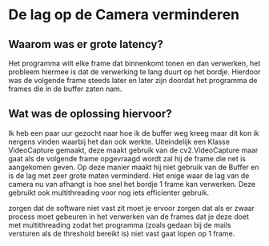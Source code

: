 # De lag op de Camera verminderen

## Waarom was er grote latency?

Het programma wilt elke frame dat binnenkomt tonen en dan verwerken, het probleem hiermee is dat de verwerking te lang duurt op het bordje.
Hierdoor was de volgende frame steeds later en later zijn doordat het programma de frames die in de buffer zaten nam.

## Wat was de oplossing hiervoor?

Ik heb een paar uur gezocht naar hoe ik de buffer weg kreeg maar dit kon ik nergens vinden waarbij het dan ook werkte.
Uiteindelijk een Klasse VideoCapture gemaakt, deze maakt gebruik van de cv2.VideoCapture
maar gaat als de volgende frame opgevraagd wordt zal hij de frame die net is aangekomen geven.
Op deze manier maakt hij niet gebruik van de Buffer en is de lag met zeer grote maten verminderd.
Het enige waar de lag van de camera nu van afhangt is hoe snel het bordje 1 frame kan verwerken.
Deze gebruikt ook multithreading voor nog iets efficienter gebruik.

zorgen dat de software niet vast zit moet je ervoor zorgen dat als er zwaar process moet gebeuren in het verwerken van de frames  dat je deze doet met multithreading zodat het programma (zoals gedaan bij de mails versturen als de threshold bereikt is) niet vast gaat lopen op 1 frame.
